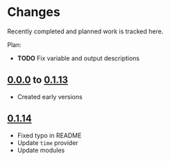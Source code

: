 # Changes
Recently completed and planned work is tracked here.

Plan:
- **TODO** Fix variable and output descriptions

## [0.0.0](.) to [0.1.13](.)
- Created early versions

## [0.1.14](.)
- Fixed typo in README
- Update `time` provider
- Update modules
